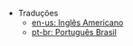 <!-- _navbar.md -->

- Traduções
  - [en-us: Inglês Americano](/en-us/)
  - [pt-br: Português Brasil](/)
